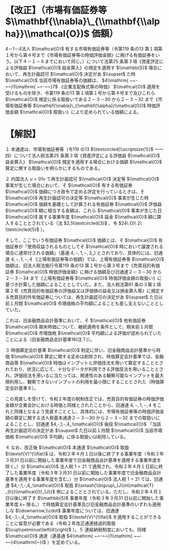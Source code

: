 # 【改正】（市場有価証券等 $\\mathbf{\\nabla}\_{\\mathbf{\\alpha}}\\mathcal{O})$ 価額）

4－1－4法人 $\\mathcal{O}$ 有する市場有価証券等（令第119 条の13 第１項第１号から第４号まで《市場有価証券等の時価評価金額》に掲げる有価証券をいう。以下４－１－６までにおいて同じ。）について法第25 条第３項《資産評定による評価益 $\\mathcal{O}$ 益金算入》の規定を適用す $\\mathbb{S}$ 場合において、再生計画認可 $\\mathcal{O}$ 決定があ $\\supset$ た時 $\\mathcal{O}$ 当該市場有価証券等の価額は、 $4\\mathrm{ ~~-~~}1\\mathrm{ ~~-~~}7$ 《企業支配株式等の時価》 $\\mathcal{O}$ 適用を受けるものを除き、令第119 条の13 第１項第１号から第４号まで及びこれら $\\mathcal{O}$ 規定に係る取扱いである２－３－30 から２－３－32 まで《市場有価証券等 $\\mathbf{\\nabla}\_{\\mathbf{\\alpha}}\\mathcal{O})$ 時価評価金額 $\\mathcal{O}$ 取扱い》により定められている価額による。

# 【解説】

１ 本通達は、市場有価証券等（令119 の13 $\\textcircled{\\scriptsize{1}}$ 一～四）について法人税法第25 条第３項《資産評定による評価益 $\\mathcal{O}$ 益金算入》 $\\mathcal{O}$ 規定を適用する場合における価額 $\\mathcal{O}$ 算定に関する取扱いを明らかにするものである。

２ 内国法人 $u=01v$ て再生計画認可 $\\mathcal{O}$ 決定等 $\\mathcal{O}$ 事実が生じた場合において、そ $\\mathcal{O}$ 有する有価証券 $\\mathcal{O}$ 価額につき政令で定める評定を行っているときは、そ $\\mathcal{O}$ 再生計画認可の決定等 $\\mathcal{O}$ 事実が生じた時 $\\mathcal{O}$ 価額を基礎として計算される有価証券 $\\mathcal{O}$ 評価益 $\\mathcal{O}$ 額に相当する金額は、これら $\\mathcal{O}$ 事実が生じた日 $\\mathcal{O}$ 属する事業年度 $\\mathcal{O}$ 益金 $\\mathcal{O}$ 額に算入することとされている（法 $2,5\\textcircled{3}$ 、令 $24\ O)\ 2\ \\textcircled{5}$ ）。

そして、ここでいう有価証券 $\\mathcal{O}$ 価額とは、そ $\\mathcal{O}$ 有価証券が「使用収益されるものとしてそ $\\mathcal{O}$ 時において譲渡される場合に通常付される価額」（基通 $4,-,1,-,3,,)$ とされており、具体的には、旧通達 $4,-,1,-,4$ 《上場有価証券等の価額》では、上場有価証券等 $\\mathcal{O}$ 価額は、旧法人税法施行令第119 条の13 第１号から第３号まで《売買目的有価証券 $\\mathcal{O}$ 時価評価金額》に掲げる価額及び旧通達２－３－30 から２－３－34 まで《上場有価証券等 $\\mathcal{O}$ 時価評価金額の取扱い》に基づき計算した価額によることとしていた。また、法人税法第61 条の３第１項第２号《売買目的有価証券の評価益又は評価損の益金又は損金算入等》に規定する売買目的外有価証券については、再生計画認可の決定があ $\\supset$ た日以前１月間 $\\mathcal{O}$ 市場価格の平均額によることも差し支えないこととしていた。

これは、旧金融商品会計基準において、そ $\\mathcal{O}$ 他有価証券 $\\mathcal{O}$ 期末時価について、継続適用を条件として、期末前１月間 $\\mathcal{O}$ 市場価格 $\\mathcal{O}$ 平均額による評価が認められていたことによる（旧金融商品会計基準18(注７)）。

３ 時価算定会計基準 $\\mathcal{O}$ 制定に伴い、旧金融商品会計基準から時価 $\\mathcal{O}$ 算定に関する定めは削除され、時価算定会計基準では、金融商品等 $\\mathcal{O}$ 時価はインプットと評価技法を用いて算定することとされており、状況に応じて、十分なデータが利用できる評価技法を用いることとされ、評価技法を用いるに当たっては、関連性のある観察可能なインプットを最大限利用し、観察できないインプットの利用を最小限にすることとされた（時価算定会計基準８）。

この見直しを受けて、令和２年度の税制改正では、売買目的有価証券の時価評価金額が企業会計における時価と同様とされたことから、旧通達 $4,-,1,-,4$ をこれと同様となるよう見直すこととし、具体的には、市場有価証券等の時価評価金額の算定に関する法人税基本通達２－３－30 から２－３－32 までの取扱いによることとし、旧通達 $4,-,1,-,4,,\\mathcal{O})$ 後段 $\\mathcal{O}$ 「当該再生計画認可の決定があ $\\supset$ た日以前１月間 $\\mathcal{O}$ 当該市場価格 $\\mathcal{O}$ 平均額」に係る取扱いは削除している。

４ なお、改正後 $\\mathcal{O}$ 本通達 $\\mathcal{O}$ 取扱 $\\textsf{V}^{\\flat}$ は、令和２年４月１日以後に終了する事業年度（令和３年３月31 日以前に開始した事業年度で旧金融商品会計基準を適用する事業年度を除く。）分 $\\mathcal{O}$ 法人税 $1=21$ て適用され、令和２年４月１日前に終了した事業年度（令和３年３月31 日以前に開始した事業年度で旧金融商品会計基準を適用する事業年度を含む。）分 $\\mathcal{O}$ 法人税 $1=21$ ては、旧通達 $4,-,1,-,4,,\\mathcal{O})$ 取扱 $\\smash{\\bigcup\_{J\\in\\mathcal{T} _{h}}\\mathcal{O}_{J}}$ 例によることとされている。ただし、令和２年４月１日以後に終了す $\\mathbb{S}$ 事業年度（令和３年３月31 日以前に開始した事業年度 $k=$ 限る。）で時価算定会計基準及び旧金融商品会計基準のいずれも適用しな $\\downarrow,\\cdot$ 事業年度については、旧通達 $4,-,1,-,4,,\\mathcal{O})$ 取扱 $\\textsf{V}^{\\flat}$ を適用することができることに留意が必要である（令和２年改正通達経過的取扱 $\\cup\\setminus\\left(4\\right)$ ）。５ 連結納税制度においても、同様 $\\mathcal{O}$ 通達（連基通 $4\\mathrm{ ~~-~~}1\\mathrm{ ~~-~~}4\\mathrm{~})$ ）を定めている。